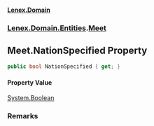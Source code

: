 #### [Lenex.Domain](index.md 'index')
### [Lenex.Domain.Entities](Lenex.Domain.Entities.md 'Lenex.Domain.Entities').[Meet](Lenex.Domain.Entities.Meet.md 'Lenex.Domain.Entities.Meet')

## Meet.NationSpecified Property

```csharp
public bool NationSpecified { get; }
```

#### Property Value
[System.Boolean](https://docs.microsoft.com/en-us/dotnet/api/System.Boolean 'System.Boolean')

### Remarks